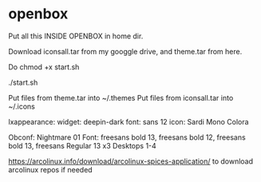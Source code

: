 # openbox

Put all this INSIDE OPENBOX in home dir.

Download iconsall.tar from my googgle drive, and theme.tar from here.

Do chmod +x start.sh

./start.sh

Put files from theme.tar into ~/.themes
Put files from iconsall.tar into ~/.icons

lxappearance: widget: deepin-dark font: sans 12 icon: Sardi Mono Colora

Obconf: Nightmare 01 Font: freesans bold 13, freesans bold 12, freesans bold 13, freesans Regular 13 x3 Desktops 1-4

https://arcolinux.info/download/arcolinux-spices-application/  to download arcolinux repos if needed
